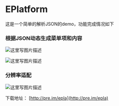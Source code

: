 # EPlatform


这是一个简单的解析JSON的demo，功能完成情况如下
### 根据JSON动态生成菜单项和内容
![这里写图片描述](http://img.blog.csdn.net/20160710091534928)

![这里写图片描述](http://img.blog.csdn.net/20160710093708205)

### 分辨率适配
![这里写图片描述](http://img.blog.csdn.net/20160710091659946)

下载地址：
[http://pre.im/epla](http://pre.im/epla)
